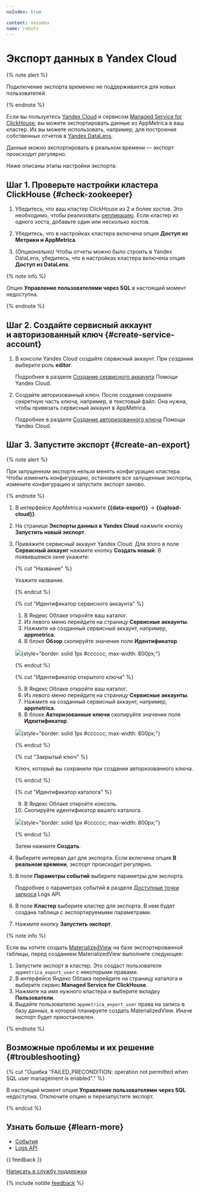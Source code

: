 ```yaml
---
noIndex: true

content: noindex
name: robots
---
```


# Экспорт данных в Yandex Cloud

{% note alert %}

Подключение экспорта временно не поддерживается для новых пользователей.

{% endnote %}

Если вы пользуетесь [Yandex Cloud](https://cloud.yandex.ru/) и сервисом [Managed Service for ClickHouse](https://cloud.yandex.ru/services/managed-clickhouse), вы можете экспортировать данные из AppMetrica в ваш кластер. Их вы можете использовать, например, для построения собственных отчетов в [Yandex DataLens](https://cloud.yandex.ru/services/datalens).

Данные можно экспортировать в реальном времени — экспорт происходит регулярно.

Ниже описаны этапы настройки экспорта:

## Шаг 1. Проверьте настройки кластера ClickHouse {#check-zookeeper}

1. Убедитесь, что ваш кластер ClickHouse из 2 и более хостов. Это необходимо, чтобы реализовать [репликацию](https://cloud.yandex.ru/docs/managed-clickhouse/concepts/replication).
    Если кластер из одного хоста, добавьте один или несколько хостов.

2. Убедитесь, что в настройках кластера включена опция **Доступ из Метрики и AppMetrica**.
3. _(Опционально)_ Чтобы отчеты можно было строить в Yandex DataLens, убедитесь, что в настройках кластера включена опция **Доступ из DataLens**.

{% note info %}

Опция **Управление пользователями через SQL** в настоящий момент недоступна.

{% endnote %}

## Шаг 2. Создайте сервисный аккаунт и авторизованный ключ {#create-service-account}

1. В консоли Yandex Cloud создайте сервисный аккаунт. При создании выберите роль **editor**.
    
   Подробнее в разделе [Создание сервисного аккаунта](https://cloud.yandex.ru/docs/iam/operations/sa/create) Помощи Yandex Cloud.
    
2. Создайте авторизованный ключ. После создания сохраните секретную часть ключа, например, в текстовый файл. Она нужна, чтобы привязать сервисный аккаунт в AppMetrica.
    
   Подробнее в разделе [Создание авторизованного ключа](https://cloud.yandex.ru/docs/iam/operations/authorized-key/create) Помощи Yandex Cloud.

## Шаг 3. Запустите экспорт {#create-an-export}

{% note alert %}

При запущенном экспорте нельзя менять конфигурацию кластера. Чтобы изменить конфигурацию, остановите все запущенные экспорты, измените конфигурацию и запустите экспорт заново.

{% endnote %}

1. В интерфейсе AppMetrica нажмите **{{data-export}}** → **{{upload-cloud}}**.
2. На странице **Экспорты данных в Yandex Cloud** нажмите кнопку **Запустить новый экспорт**.
3. Привяжите сервисный аккаунт Yandex Cloud. Для этого в поле **Сервисный аккаунт** нажмите кнопку **Создать новый**. В появившемся окне укажите:

    {% cut "Название" %}

    Укажите название.

    {% endcut %}

    {% cut "Идентификатор сервисного аккаунта" %}

    1. В Яндекс Облаке откройте ваш каталог.
    2. Из левого меню перейдите на страницу **Сервисные аккаунты**.
    3. Нажмите на созданный сервисный аккаунт, например, **appmetrica**.
    4. В блоке **Обзор** скопируйте значение поля **Идентификатор**.

    ![](https://yastatic.net/s3/doc-binary/src/dev/appmetrica/{{locale}}/images/common/cloud_service-account.png){style="border: solid 1px #cccccc; max-width: 800px;"}

    {% endcut %}

    {% cut "Идентификатор открытого ключа" %}

    5. В Яндекс Облаке откройте ваш каталог.
    6. Из левого меню перейдите на страницу **Сервисные аккаунты**.
    7. Нажмите на созданный сервисный аккаунт, например, **appmetrica**.
    8. В блоке **Авторизованные ключи** скопируйте значение поля **Идентификатор**.

    ![](https://yastatic.net/s3/doc-binary/src/dev/appmetrica/{{locale}}/images/common/cloud_open-account.png){style="border: solid 1px #cccccc; max-width: 800px;"}

    {% endcut %}

    {% cut "Закрытый ключ" %}

    Ключ, который вы сохранили при создании авторизованного ключа.
    
    {% endcut %}
    
    {% cut "Идентификатор каталога" %}
    
    9. В Яндекс Облаке откройте консоль.
    10. Скопируйте идентификатор вашего каталога.

    ![](https://yastatic.net/s3/doc-binary/src/dev/appmetrica/ru/images/common/cloud_console.png){style="border: solid 1px #cccccc; max-width: 800px;"}
    
    {% endcut %}
    
    Затем нажмите **Создать**.
    
4. Выберите интервал дат для экспорта. Если включена опция **В реальном времени**, экспорт происходит регулярно.
5. В поле **Параметры событий** выберите параметры для экспорта.
    
    Подробнее о параметрах событий в разделе [Доступные точки запроса](../mobile-api/logs/endpoints.md#events) Logs API.
    
6. В поле **Кластер** выберите кластер для экспорта. В нем будет создана таблица с экспортируемыми параметрами.
7. Нажмите кнопку **Запустить экспорт**.

{% note info %}

Если вы хотите создать [MaterializedView](https://clickhouse.tech/docs/en/engines/table-engines/special/materializedview/) на базе экспортированной таблицы, перед созданием MaterializedView выполните следующее:

1. Запустите экспорт в кластер. Это создаст пользователя `appmetrica_export_user` с некоторыми правами.
2. В интерфейсе Яндекс Облака перейдите на страницу каталога и выберите сервис **Managed Service for ClickHouse**.
3. Нажмите на имя нужного кластера и выберите вкладку **Пользователи**.
4. Выдайте пользователю `appmetrica_export_user` права на запись в базу данных, в которой планируете создать MaterializedView. Иначе экспорт будет приостановлен.

{% endnote %}

## Возможные проблемы и их решение {#troubleshooting}

{% cut "Ошибка "FAILED_PRECONDITION: operation not permitted when SQL user management is enabled"." %}

В настоящий момент опция **Управление пользователями через SQL** недоступна. Отключите опцию и перезапустите экспорт.

{% endcut %}

## Узнать больше {#learn-more}

- [События](../mobile-reports/events-report.md)
- [Logs API](../mobile-api/logs/about.md)

{{ feedback }}

<a href="../troubleshooting/feedback-new.html">
  <span class="button">Написать в службу поддержки</span>
</a>

{% include notitle [feedback](../_includes/feedback-button.md) %}
